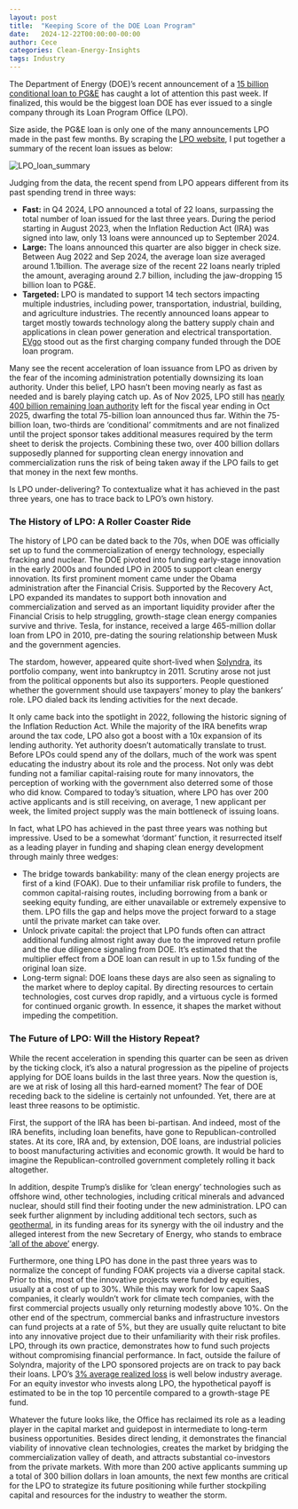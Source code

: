 ```yaml
---
layout: post
title:  "Keeping Score of the DOE Loan Program"
date:   2024-12-22T00:00:00-00:00
author: Cece
categories: Clean-Energy-Insights
tags: Industry
---
```


The Department of Energy (DOE)’s recent announcement of a [15 billion conditional loan to PG&E](https://www.utilitydive.com/news/pacific-gas-electric-pge-gets-15b-doe-loan-program-office-hydropower-battery-transmission/735947/) has caught a lot of attention this past week. If finalized, this would be the biggest loan DOE has ever issued to a single company through its Loan Program Office (LPO).

Size aside, the PG&E loan is only one of the many announcements LPO made in the past few months. By scraping the [LPO website](https://www.energy.gov/lpo/listings/projects), I put together a summary of the recent loan issues as below:

![LPO_loan_summary](/assets/post_images/20241222_LPO.png)

Judging from the data, the recent spend from LPO appears different from its past spending trend in three ways:

- **Fast:** in Q4 2024, LPO announced a total of 22 loans, surpassing the total number of loan issued for the last three years. During the period starting in August 2023, when the Inflation Reduction Act (IRA) was signed into law, only 13 loans were announced up to September 2024.
- **Large:** The loans announced this quarter are also bigger in check size. Between Aug 2022 and Sep 2024, the average loan size averaged around 1.1billion. The average size of the recent 22 loans nearly tripled the amount, averaging around 2.7 billion, including the jaw-dropping 15 billion loan to PG&E.
- **Targeted:** LPO is mandated to support 14 tech sectors impacting multiple industries, including power, transportation, industrial, building, and agriculture industries. The recently announced loans appear to target mostly towards technology along the battery supply chain and applications in clean power generation and electrical transportation. [EVgo](https://www.evgo.com/press-release/evgo-receives-conditional-commitment-doe/) stood out as the first charging company funded through the DOE loan program.

Many see the recent acceleration of loan issuance from LPO as driven by the fear of the incoming administration potentially downsizing its loan authority. Under this belief, LPO hasn’t been moving nearly as fast as needed and is barely playing catch up. As of Nov 2025, LPO still has [nearly 400 billion remaining loan authority](https://www.energy.gov/lpo/articles/updates-estimated-remaining-loan-authority-lpo-programs) left for the fiscal year ending in Oct 2025, dwarfing the total 75-billion loan announced thus far. Within the 75-billion loan, two-thirds are ‘conditional’ commitments and are not finalized until the project sponsor takes additional measures required by the term sheet to derisk the projects. Combining these two, over 400 billion dollars supposedly planned for supporting clean energy innovation and commercialization runs the risk of being taken away if the LPO fails to get that money in the next few months. 

Is LPO under-delivering? To contextualize what it has achieved in the past three years, one has to trace back to LPO’s own history.

### The History of LPO: A Roller Coaster Ride

The history of LPO can be dated back to the 70s, when DOE was officially set up to fund the commercialization of energy technology, especially fracking and nuclear. The DOE pivoted into funding early-stage innovation in the early 2000s and founded LPO in 2005 to support clean energy innovation. Its first prominent moment came under the Obama administration after the Financial Crisis. Supported by the Recovery Act, LPO expanded its mandates to support both innovation and commercialization and served as an important liquidity provider after the Financial Crisis to help struggling, growth-stage clean energy companies survive and thrive. Tesla, for instance, received a large 465-million dollar loan from LPO in 2010, pre-dating the souring relationship between Musk and the government agencies. 

The stardom, however, appeared quite short-lived when [Solyndra](https://www.washingtonpost.com/politics/specialreports/solyndra-scandal/), its portfolio company, went into bankruptcy in 2011. Scrutiny arose not just from the political opponents but also its supporters. People questioned whether the government should use taxpayers’ money to play the bankers’ role. LPO dialed back its lending activities for the next decade.

It only came back into the spotlight in 2022, following the historic signing of the Inflation Reduction Act. While the majority of the IRA benefits wrap around the tax code, LPO also got a boost with a 10x expansion of its lending authority. Yet authority doesn’t automatically translate to trust. Before LPOs could spend any of the dollars, much of the work was spent educating the industry about its role and the process. Not only was debt funding not a familiar capital-raising route for many innovators, the perception of working with the government also deterred some of those who did know. Compared to today’s situation, where LPO has over 200 active applicants and is still receiving, on average, 1 new applicant per week, the limited project supply was the main bottleneck of issuing loans.

In fact, what LPO has achieved in the past three years was nothing but impressive. Used to be a somewhat ‘dormant’ function, it resurrected itself as a leading player in funding and shaping clean energy development through mainly three wedges:

- The bridge towards bankability: many of the clean energy projects are first of a kind (FOAK). Due to their unfamiliar risk profile to funders, the common capital-raising routes, including borrowing from a bank or seeking equity funding, are either unavailable or extremely expensive to them. LPO fills the gap and helps move the project forward to a stage until the private market can take over.
- Unlock private capital: the project that LPO funds often can attract additional funding almost right away due to the improved return profile and the due diligence signaling from DOE. It’s estimated that the multiplier effect from a DOE loan can result in up to 1.5x funding of the original loan size.
- Long-term signal: DOE loans these days are also seen as signaling to the market where to deploy capital. By directing resources to certain technologies, cost curves drop rapidly, and a virtuous cycle is formed for continued organic growth. In essence, it shapes the market without impeding the competition.

### The Future of LPO: Will the History Repeat?

While the recent acceleration in spending this quarter can be seen as driven by the ticking clock, it’s also a natural progression as the pipeline of projects applying for DOE loans builds in the last three years. Now the question is, are we at risk of losing all this hard-earned moment? The fear of DOE receding back to the sideline is certainly not unfounded. Yet, there are at least three reasons to be optimistic.

First, the support of the IRA has been bi-partisan. And indeed, most of the IRA benefits, including loan benefits, have gone to Republican-controlled states. At its core, IRA and, by extension, DOE loans, are industrial policies to boost manufacturing activities and economic growth. It would be hard to imagine the Republican-controlled government completely rolling it back altogether.

In addition, despite Trump’s dislike for ‘clean energy’ technologies such as offshore wind, other technologies, including critical minerals and advanced nuclear, should still find their footing under the new administration. LPO can seek further alignment by including additional tech sectors, such as [geothermal](https://www.nytimes.com/2024/12/20/opinion/ezra-klein-podcast-jigar-shah-robinson-meyer.html), in its funding areas for its synergy with the oil industry and the alleged interest from the new Secretary of Energy, who stands to embrace [‘all of the above’](https://www.npr.org/2024/12/09/nx-s1-5220305/trump-energy-policy-oil-renewables) energy.

Furthermore, one thing LPO has done in the past three years was to normalize the concept of funding FOAK projects via a diverse capital stack. Prior to this, most of the innovative projects were funded by equities, usually at a cost of up to 30%. While this may work for low capex SaaS companies, it clearly wouldn’t work for climate tech companies, with the first commercial projects usually only returning modestly above 10%. On the other end of the spectrum, commercial banks and infrastructure investors can fund projects at a rate of 5%, but they are usually quite reluctant to bite into any innovative project due to their unfamiliarity with their risk profiles. LPO, through its own practice, demonstrates how to fund such projects without compromising financial performance. In fact, outside the failure of Solyndra, majority of the LPO sponsored projects are on track to pay back their loans. LPO’s [3% average realized loss](https://berc.berkeley.edu/news/banking-energy-transition-does-loan-programs-office#:~:text=There%20have%20also%20been%20failures,close%20to%20most%20commercial%20banks.) is well below industry average. For an equity investor who invests along LPO, the hypothetical payoff is estimated to be in the top 10 percentile compared to a growth-stage PE fund. 



Whatever the future looks like, the Office has reclaimed its role as a leading player in the capital market and guidepost in intermediate to long-term business opportunities. Besides direct lending, it demonstrates the financial viability of innovative clean technologies, creates the market by bridging the commercialization valley of death, and attracts substantial co-investors from the private markets. With more than 200 active applicants summing up a total of 300 billion dollars in loan amounts, the next few months are critical for the LPO to strategize its future positioning while further stockpiling capital and resources for the industry to weather the storm.